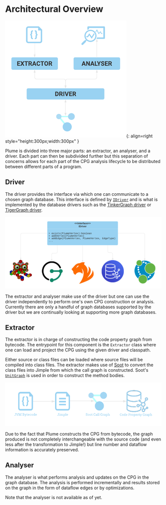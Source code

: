 # Architectural Overview


![Plume Architectural Overview](../assets/images/architectural-overview.png){: align=right style="height:300px;width:300px" }

Plume is divided into three major parts: an extractor, an analyser, and a driver.
Each part can then be subdivided further but this separation of concerns allows for
each part of the CPG analysis lifecycle to be distributed between different parts of
a program.


## Driver

The driver provides the interface via which one can communicate to a chosen graph database.
This interface is defined by [`IDriver`](https://plume-oss.github.io/plume-driver/kotlindoc/za/ac/sun/plume/drivers/idriver/)
and is what is implemented by the database drivers such as the [TinkerGraph driver](https://plume-oss.github.io/plume-driver/kotlindoc/za/ac/sun/plume/drivers/tinkergraphdriver/) 
or [TigerGraph driver](https://plume-oss.github.io/plume-driver/kotlindoc/za/ac/sun/plume/drivers/tigergraphdriver/).

![Driver Architectural Overview](../assets/images/driver-overview.png)

The extractor and analyser make use of the driver but one can use the driver independently to perform
one's own CPG construction or analysis. Currently there are only a handful of graph databases supported by
the driver but we are continually looking at supporting more graph databases.

## Extractor

The extractor is in charge of constructing the code property graph from bytecode. The entrypoint
for this component is the `Extractor` class where one can load and project the CPG using the given
driver and classpath. 

Either source or class files can be loaded where source files will be compiled into class files.
The extractor makes use of [Soot](https://soot-oss.github.io/soot/) to convert the class files 
into Jimple from which the call graph is constructed. 
Soot's [`UnitGraph`](https://www.sable.mcgill.ca/soot/doc/soot/toolkits/graph/UnitGraph.html)
is used in order to construct the method bodies.

![Extractor Architectural Overview](../assets/images/extractor-overview.png)

Due to the fact that Plume constructs the CPG from bytecode, the graph produced is not completely
interchangeable with the source code (and even less after the transformation to Jimple!) but line
number and dataflow information is accurately preserved.

## Analyser

The analyser is what performs analysis and updates on the CPG in the graph database. The analysis 
is performed incrementally and results stored on the graph in the form of dataflow edges or by
optimizations.

Note that the analyser is not available as of yet.